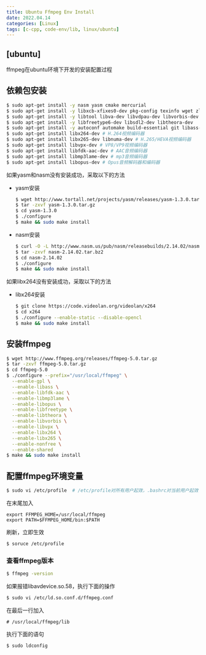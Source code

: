 ```yaml
---
title: Ubuntu Ffmpeg Env Install
date: 2022.04.14
categories: [Linux]
tags: [c-cpp, code-env/lib, linux/ubuntu]
---
```


## **[ubuntu]**

ffmpeg在ubuntu环境下开发的安装配置过程

## 依赖包安装
```bash
$ sudo apt-get install -y nasm yasm cmake mercurial
$ sudo apt-get install -y libxcb-xfixes0-dev pkg-config texinfo wget zlib1g-dev
$ sudo apt-get install -y libtool libva-dev libvdpau-dev libvorbis-dev libxcb1-dev libxcb-shm0-dev 
$ sudo apt-get install -y libfreetype6-dev libsdl2-dev libtheora-dev
$ sudo apt-get install -y autoconf automake build-essential git libass-dev
$ sudo apt-get install libx264-dev # H.264视频编码器
$ sudo apt-get install libx265-dev libnuma-dev # H.265/HEVA视频编码器
$ sudo apt-get install libvpx-dev # VP8/VP9视频编码器
$ sudo apt-get install libfdk-aac-dev # AAC音频编码器
$ sudo apt-get install libmp3lame-dev # mp3音频编码器
$ sudo apt-get install libopus-dev # Opus音频解码器和编码器
```

如果yasm和nasm没有安装成功，采取以下的方法
- yasm安装
  ```bash
  $ wget http://www.tortall.net/projects/yasm/releases/yasm-1.3.0.tar.gz
  $ tar -zxvf yasm-1.3.0.tar.gz
  $ cd yasm-1.3.0
  $ ./configure
  $ make && sudo make install
  ```
- nasm安装
  ```bash
  $ curl -O -L http://www.nasm.us/pub/nasm/releasebuilds/2.14.02/nasm-2.14.02.tar.bz2 
  $ tar -zxvf nasm-2.14.02.tar.bz2
  $ cd nasm-2.14.02
  $ ./configure
  $ make && sudo make install
  ```
如果libx264没有安装成功，采取以下的方法
- libx264安装
  ```bash
  $ git clone https://code.videolan.org/videolan/x264
  $ cd x264
  $ ./configure --enable-static --disable-opencl
  $ make && sudo make install
  ```

## 安装ffmpeg

```bash
$ wget http://www.ffmpeg.org/releases/ffmpeg-5.0.tar.gz
$ tar -zxvf ffmpeg-5.0.tar.gz
$ cd ffmpeg-5.0
$ ./configure --prefix="/usr/local/ffmpeg" \
  --enable-gpl \
  --enable-libass \
  --enable-libfdk-aac \
  --enable-libmp3lame \
  --enable-libopus \
  --enable-libfreetype \
  --enable-libtheora \
  --enable-libvorbis \
  --enable-libvpx \
  --enable-libx264 \
  --enable-libx265 \
  --enable-nonfree \
  --enable-shared
$ make && sudo make install
```

## 配置ffmpeg环境变量
```bash
$ sudo vi /etc/profile  # /etc/profile对所有用户起效，.bashrc对当前用户起效
```
在末尾加入
```
export FFMPEG_HOME=/usr/local/ffmpeg
export PATH=$FFMPEG_HOME/bin:$PATH
```
刷新，立即生效
```bash
$ soruce /etc/profile
```

### 查看ffmpeg版本
```bash
$ ffmpeg -version
```
如果报错libavdevice.so.58，执行下面的操作
```bash
$ sudo vi /etc/ld.so.conf.d/ffmpeg.conf
```
在最后一行加入
```
# /usr/local/ffmpeg/lib
```
执行下面的语句
```bash
$ sudo ldconfig
```